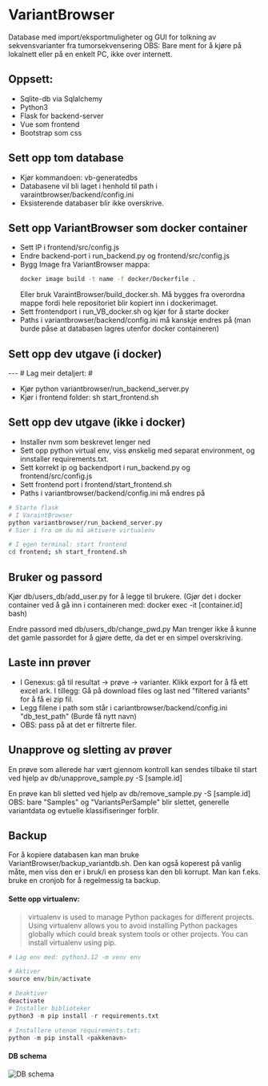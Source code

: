 # VariantBrowser
Database med import/eksportmuligheter og GUI for tolkning av sekvensvarianter fra tumorsekvensering
OBS: Bare ment for å kjøre på lokalnett eller på en enkelt PC, ikke over internett.

## Oppsett:
* Sqlite-db via Sqlalchemy
* Python3 
* Flask for backend-server
* Vue som frontend
* Bootstrap som css

## Sett opp tom database
- Kjør kommandoen: vb-generatedbs 
- Databasene vil bli laget i henhold til path i varaintbrowser/backend/config.ini
- Eksisterende databaser blir ikke overskrive.

## Sett opp VariantBrowser som docker container
- Sett IP i frontend/src/config.js
- Endre backend-port i run_backend.py og frontend/src/config.js
- Bygg Image fra VariantBrowser mappa: 
  ```sh
  docker image build -t name -f docker/Dockerfile . 
  ```
  Eller bruk VaraintBrowser/build_docker.sh.
  Må bygges fra overordna mappe fordi hele repositoriet blir kopiert inn i dockerimaget. 
- Sett frontendport i run_VB_docker.sh og kjør for å starte docker
- Paths i variantbrowser/backend/config.ini må kanskje endres på (man burde påse at databasen lagres utenfor docker containeren)

## Sett opp dev utgave (i docker)
--- # Lag meir detaljert: #
- Kjør python variantbrowser/run_backend_server.py
- Kjør i frontend folder: sh start_frontend.sh


## Sett opp dev utgave (ikke i docker)
- Installer nvm som beskrevet lenger ned
- Sett opp python virtual env, viss ønskelig med separat environment, og innstaller requirements.txt.
- Sett korrekt ip og backendport i run_backend.py og frontend/src/config.js
- Sett frontend port i frontend/start_frontend.sh
- Paths i variantbrowser/backend/config.ini må endres på 
  
```sh
# Starte flask 
# I VaraintBrowser
python variantbrowser/run_backend_server.py
# Sier i fra om du må aktivere virtualenv

# I egen terminal: start frontend
cd frontend; sh start_frontend.sh 

```

## Bruker og passord
Kjør db/users_db/add_user.py for å legge til brukere.
(Gjør det i docker container ved å gå inn i containeren med: docker exec -it [container.id] bash)

Endre passord med db/users_db/change_pwd.py
Man trenger ikke å kunne det gamle passordet for å gjøre dette, da det er en simpel overskriving.

## Laste inn prøver
- I Genexus: gå til resultat -> prøve -> varianter. Klikk export for å få ett excel ark. I tillegg: Gå på download files og last ned "filtered variants" for å få ei zip fil. 
- Legg filene i path som står i cariantbrowser/backend/config.ini "db_test_path"  (Burde få nytt navn)
- OBS: pass på at det er filtrerte filer.

## Unapprove og sletting av prøver
En prøve som allerede har vært gjennom kontroll kan sendes tilbake til start ved hjelp av db/unapprove_sample.py -S [sample.id]

En prøve kan bli sletted ved hjelp av db/remove_sample.py -S [sample.id]
OBS: bare "Samples" og "VariantsPerSample" blir slettet, generelle variantdata og evtuelle klassifiseringer forblir. 

## Backup
For å kopiere databasen kan man bruke VariantBrowser/backup_variantdb.sh.
Den kan også koperest på vanlig måte, men viss den er i bruk/i en prosess kan den bli korrupt.
Man kan f.eks. bruke en cronjob for å regelmessig ta backup.

#### Sette opp virtualenv:
> virtualenv is used to manage Python packages for different projects. Using virtualenv allows you to avoid installing Python packages globally which could break system tools or other projects. You can install virtualenv using pip.

```python
# Lag env med: python3.12 -m venv env

# Aktiver
source env/bin/activate

# Deaktiver
deactivate
# Installer biblioteker
python3 -m pip install -r requirements.txt

# Installere utenom requirements.txt:
python -m pip install <pakkenavn>
```

#### DB schema
![DB schema](https://raw.githubusercontent.com/oyvindbusk/fullFres/main/db/DB%20schema.png)
